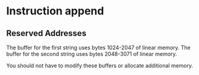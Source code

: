 # Instruction append

## Reserved Addresses

The buffer for the first string uses bytes 1024-2047 of linear memory.
The buffer for the second string uses bytes 2048-3071 of linear memory.

You should not have to modify these buffers or allocate additional memory.

